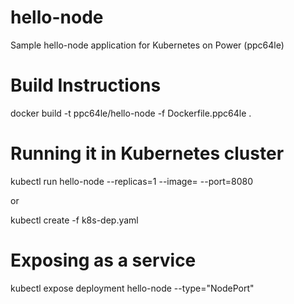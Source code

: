 # hello-node
Sample hello-node application for Kubernetes on Power (ppc64le)

# Build Instructions

docker build -t ppc64le/hello-node -f Dockerfile.ppc64le .


# Running it in Kubernetes cluster

kubectl run hello-node --replicas=1 --image=<hello-node>  --port=8080

or

kubectl create -f k8s-dep.yaml


# Exposing as a service

kubectl expose deployment hello-node --type="NodePort"

